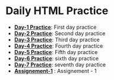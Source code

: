 # Daily HTML Practice 

- **[Day-1 Practice](../../tree/Day-1)**: First day practice
- **[Day-2 Practice](../../tree/Day-2)**: Second day practice 
- **[Day-3 Practice](../../tree/Day-3)**: Third day practice
- **[Day-4 Practice](../../tree/Day-4)**: Fourth day practice
- **[Day-5 Practice](../../tree/Day-5)**: Fifth day practice
- **[Day-6 Practice](../../tree/Day-6)**: sixth day practice
- **[Day-7 Practice](../../tree/Day-7)**: seventh day practice
- **[Assignement-1](../../tree/Assignement-1)** : Assignement - 1
